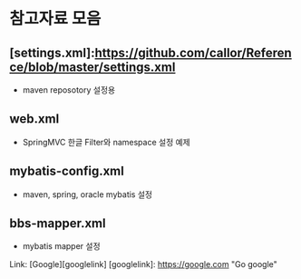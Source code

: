 # 참고자료 모음

## [settings.xml]:https://github.com/callor/Reference/blob/master/settings.xml
* maven reposotory 설정용

## web.xml
* SpringMVC 한글 Filter와 namespace 설정 예제

## mybatis-config.xml
* maven, spring, oracle mybatis 설정

## bbs-mapper.xml
* mybatis mapper 설정


Link: [Google][googlelink] [googlelink]: https://google.com "Go google"
